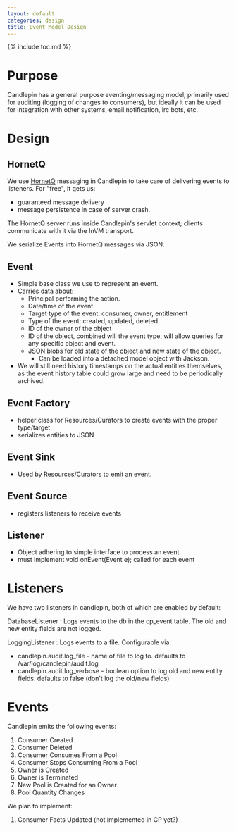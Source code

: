 ```yaml
---
layout: default
categories: design
title: Event Model Design
---
```

{% include toc.md %}

# Purpose
Candlepin has a general purpose eventing/messaging model, primarily used for
auditing (logging of changes to consumers), but ideally it can be used for
integration with other systems, email notification, irc bots, etc.

# Design

## HornetQ
We use [HornetQ](http://www.jboss.org/hornetq) messaging in Candlepin to take
care of delivering events to listeners. For "free", it gets us:
* guaranteed message delivery
* message persistence in case of server crash.

The HornetQ server runs inside Candlepin's servlet context; clients communicate with it via the InVM transport.

We serialize Events into HornetQ messages via JSON.

## Event
* Simple base class we use to represent an event.
* Carries data about:
  * Principal performing the action.
  * Date/time of the event.
  * Target type of the event: consumer, owner, entitlement
  * Type of the event: created, updated, deleted
  * ID of the owner of the object
  * ID of the object, combined will the event type, will allow queries for any specific object and event.
  * JSON blobs for old state of the object and new state of the object.
    * Can be loaded into a detached model object with Jackson.
* We will still need history timestamps on the actual entities themselves, as the event history table could grow large and need to be periodically archived.

## Event Factory
* helper class for Resources/Curators to create events with the proper type/target.
* serializes entities to JSON

## Event Sink
* Used by Resources/Curators to emit an event.

## Event Source
* registers listeners to receive events

## Listener
* Object adhering to simple interface to process an event.
* must implement void onEvent(Event e); called for each event

# Listeners
We have two listeners in candlepin, both of which are enabled by default:

DatabaseListener
: Logs events to the db in the cp_event table. The old and new entity fields are not logged.

LoggingListener
: Logs events to a file. Configurable via:

  * candlepin.audit.log_file - name of file to log to. defaults to /var/log/candlepin/audit.log
  * candlepin.audit.log_verbose - boolean option to log old and new entity fields. defaults to false (don't log the old/new fields)

# Events
Candlepin emits the following events:

1. Consumer Created
1. Consumer Deleted
1. Consumer Consumes From a Pool
1. Consumer Stops Consuming From a Pool
1. Owner is Created
1. Owner is Terminated
1. New Pool is Created for an Owner
1. Pool Quantity Changes

We plan to implement:

1. Consumer Facts Updated (not implemented in CP yet?)
